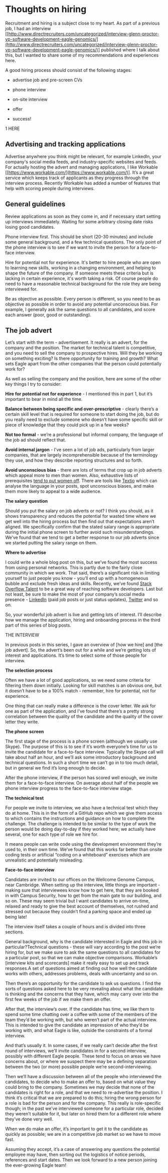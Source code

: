 # Thoughts on hiring

Recruitment and hiring is a subject close to my heart. As part of a previous job, I had an interview [[http://www.directrecruiters.com/uncategorized/interview-glenn-proctor-vp-software-development-eagle-genomics/](http://www.directrecruiters.com/uncategorized/interview-glenn-proctor-vp-software-development-eagle-genomics/)] published where I talk about this, but I wanted to share some of my recommendations and experiences here.

A good hiring process should consist of the following stages:

- advertise job and pre-screen CVs

- phone interview

- on-site interview 

- offer

- success!

1 HERE

## Advertising and tracking applications

Advertise anywhere you think might be relevant, for example LinkedIn, your company's social media feeds, and industry-specific websites and feeds. For actually hosting the advert and managing applications, I like Workable [[https://www.workable.com/](https://www.workable.com/)]. It’s a great service which keeps track of applicants as they progress through the interview process. Recently Workable has added a number of features that help with scoring people during interviews.

## General guidelines

Review applications as soon as they come in, and if necessary start setting up interviews immediately. Waiting for some arbitrary closing date risks losing good candidates.

Phone interview first. This should be short (20-30 minutes) and include some general background, and a few technical questions. The only point of the phone interview is to see if we want to invite the person for a face-to-face interview.

Hire for potential not for experience. It's better to hire people who are open to learning new skills, working in a changing environment, and helping to shape the future of the company. If someone meets these criteria but is lacking in certain experience, it's worth taking a risk. Of course people do need to have a reasonable technical background for the role they are being interviewed for.

Be as objective as possible. Every person is different, so you need to be as objective as possible in order to avoid any potential unconscious bias. For example, I generally ask the same questions to all candidates, and score each answer (poor, good or outstanding).


## The job advert

Let’s start with the term - advertisement. It really is an advert, for the company and the position. The market for technical talent is competitive, and you need to sell the company to prospective hires. Will they be working on something exciting? Is there opportunity for training and growth? What sets Eagle apart from the other companies that the person could potentially work for?

As well as selling the company and the position, here are some of the other key things I try to consider:

**Hire for potential not for experience** - I mentioned this in part 1, but it’s important to bear in mind all the time.

**Balance between being specific and over-prescriptive** - clearly there’s a certain skill level that is required for someone to start doing the job, but do you really need to exclude someone who doesn’t have some specific skill or piece of knowledge that they could pick up in a few weeks?

**Not too formal** - we’re a professional but informal company, the language of the job ad should reflect that.

**Avoid internal jargon** - I’ve seen a lot of job ads, particularly from larger companies, that are largely incomprehensible because of the terminology they use, and how they describe reporting structures and so forth.

**Avoid unconscious bias** - there are lots of terms that crop up in job adverts which appeal more to men than women. Also, exhaustive lists of prerequisites [tend to put women off](https://web.archive.org/web/20181225085534/https://hbr.org/2014/08/why-women-dont-apply-for-jobs-unless-theyre-100-qualified). There are tools like [Textio](https://web.archive.org/web/20181225085534/https://textio.com/) which can analyse the language in your posts, spot unconscious biases, and make them more likely to appeal to a wide audience.

**The salary question**

Should you put the salary on job adverts or not? I think you should, as it shows transparency and reduces the potential for wasted time where we get well into the hiring process but then find out that expectations aren’t aligned. We specifically confirm that the stated salary range is appropriate during the initial phone screen to further avoid such misunderstandings. We’ve found that we tend to get a better response to our job adverts since we started putting the salary range on them.

**Where to advertise**

I could write a whole blog post on this, but we’ve found the most success from using personal networks. This is partly due to the fairly close community in which we work. That said, there’s a significant risk in limiting yourself to just people you know - you’ll end up with a homogeneous bubble and exclude fresh ideas and skills. Recently, we’ve found [Stack Overflow Talent](https://web.archive.org/web/20181225085534/https://talent.stackoverflow.com/) to be a great way of reaching software developers. Last but not least, be sure to make the most of your company’s social media presence - [LinkedIn](https://web.archive.org/web/20181225085534/https://www.linkedin.com/company/eagle-genomics-ltd-) (paid job posts or just status updates), [Twitter](https://web.archive.org/web/20181225085534/https://twitter.com/eaglegen) and so on.

So, your wonderful job advert is live and getting lots of interest. I’ll describe how we manage the application, hiring and onboarding process in the third part of this series of blog posts.

THE INTERVIEW

In previous posts in this series, I gave an overview of [how we hire] and [the job advert]. So, the advert’s been out for a while and we’re getting lots of interest and applications. It’s time to select some of those people for interview.

**The selection process**

Often we have a lot of good applications, so we need some criteria for filtering them down initially. Looking for skill matches is an obvious one, but it doesn’t have to be a 100% match - remember, hire for potential, not for experience.

One thing that can really make a difference is the cover letter. We ask for one as part of the application, and I’ve found that there’s a pretty strong correlation between the quality of the candidate and the quality of the cover letter they write.

**The phone screen**

The first stage of the process is a phone screen (although we usually use Skype). The purpose of this is to see if it’s worth everyone’s time for us to invite the candidate for a face-to-face interview. Typically the Skype call will take about half an hour, and we’ll ask some introductory background and technical questions. In such a short time we can’t go in to too much detail, but in general we find it’s long enough to decide.

After the phone interview, if the person has scored well enough, we invite them for a face-to-face interview. On average about half of the people we phone interview progress to the face-to-face interview stage.

**The technical test**

For people we invite to interview, we also have a technical test which they do at home. This is in the form of a GitHub repo which we give them access to which contains the instructions and guidance on how to complete the challenge. The challenge is intended to be similar to the type of work the person would be doing day-to-day if they worked here; we actually have several, one for each type of role we hire for.

It means people can write code using the development environment they’re used to, in their own time. We’ve found that this works far better than onsite coding tests or artificial “coding on a whiteboard” exercises which are unrealistic and potentially misleading.

**Face-to-face interview**

Candidates are invited to our offices on the Wellcome Genome Campus, near Cambridge. When setting up the interview, little things are important - making sure that interviewees know how to get here, that they are booked in with Campus Security, how to get from the main gate to our building, and so on. These may seem trivial but I want candidates to arrive on-time, relaxed and ready to give the best account of themselves, not rushed and stressed out because they couldn’t find a parking space and ended up being late!

The interview itself takes a couple of hours and is divided into three sections.

General background, why is the candidate interested in Eagle and this job in particular?Technical questions - these will vary according to the post we’re hiring for, but we make sure to ask the same questions to all candidates for a particular post, so that we can make objective comparisons. Workable’s [interview kits and scorecards] make it really easy to set up and track responses.A set of questions aimed at finding out how well the candidate works with others, addresses problems, deals with uncertainty and so on.

Then there’s an opportunity for the candidate to ask us questions. I find the sorts of questions asked here to be very revealing about what the candidate is thinking and the concerns that they have, which may carry over into the first few weeks of the job if we make them an offer.

After that, the interview’s over. If the candidate has time, we like them to spend some time chatting over a coffee with some of the members of the team they’d be working with, but who weren’t part of the actual interview. This is intended to give the candidate an impression of who they’d be working with, and what Eagle is like, outside the constraints of a formal interview.

And that’s usually it. In some cases, if we really can’t decide after the first round of interviews, we’ll invite candidates in for a second interview, possibly with different Eagle people. These tend to focus on areas we have concerns about, or where we suspect there may be a defining separation between the two (or more) possible people we’re second-interviewing.

Then we’ll have a discussion between all of the people who interviewed the candidates, to decide who to make an offer to, based on what value they could bring to the company. Sometimes we may decide that none of the candidates is right for a role, and that we need to re-advertise the position. I think it’s critical that we are prepared to do this; hiring the wrong person for a role is bad for the person and for the company. This really is role-specific though; in the past we’ve interviewed someone for a particular role, decided they weren’t suitable for it, but later on hired them for a different role where they’ve done very well.

When we do make an offer, it’s important to get it to the candidate as quickly as possible; we are in a competitive job market so we have to move fast.

Assuming they accept, it’s a case of answering any questions the potential employee may have, then sorting out the logistics of notice periods, references and start dates. Then we look forward to a new person joining the ever-growing Eagle team!
